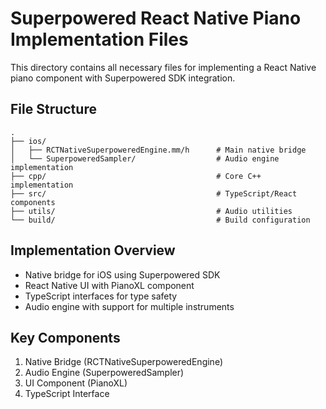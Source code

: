 # Superpowered React Native Piano Implementation Files

This directory contains all necessary files for implementing a React Native piano component with Superpowered SDK integration.

## File Structure
```
.
├── ios/
│   ├── RCTNativeSuperpoweredEngine.mm/h      # Main native bridge
│   └── SuperpoweredSampler/                  # Audio engine implementation
├── cpp/                                      # Core C++ implementation
├── src/                                      # TypeScript/React components
├── utils/                                    # Audio utilities
└── build/                                    # Build configuration
```

## Implementation Overview
- Native bridge for iOS using Superpowered SDK
- React Native UI with PianoXL component
- TypeScript interfaces for type safety
- Audio engine with support for multiple instruments

## Key Components
1. Native Bridge (RCTNativeSuperpoweredEngine)
2. Audio Engine (SuperpoweredSampler)
3. UI Component (PianoXL)
4. TypeScript Interface 
